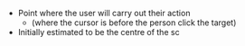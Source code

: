- Point where the user will carry out their action
	- (where the cursor is before the person click the target)
- Initially estimated to be the centre of the sc